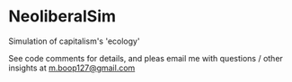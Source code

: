 # NeoliberalSim
Simulation of capitalism's 'ecology'

See code comments for details, and pleas email me with questions / other insights at m.boop127@gmail.com
